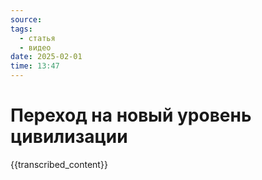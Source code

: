 ```yaml
---
source: 
tags:
  - статья
  - видео
date: 2025-02-01 
time: 13:47
---
```


# Переход на новый уровень цивилизации

{{transcribed_content}}